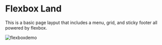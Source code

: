 # Flexbox Land

This is a basic page layput that includes a menu, grid, and sticky footer all powered by flexbox.

![flexboxdemo](https://user-images.githubusercontent.com/19500679/36294473-f9823094-12ae-11e8-8dec-9c8dd735f490.png)
